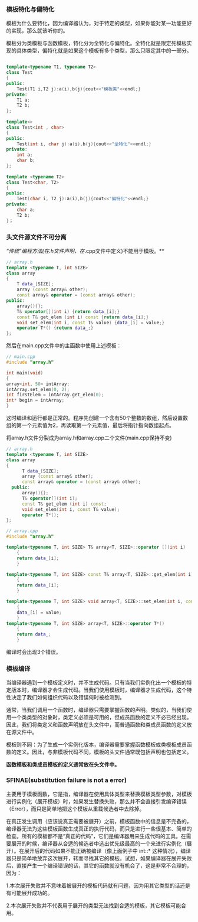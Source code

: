 ### 模板特化与偏特化

模板为什么要特化，因为编译器认为，对于特定的类型，如果你能对某一功能更好的实现，那么就该听你的。

模板分为类模板与函数模板，特化分为全特化与偏特化。全特化就是限定死模板实现的具体类型，偏特化就是如果这个模板有多个类型，那么只限定其中的一部分。

```c++

template<typename T1, typename T2>
class Test
{
public:
	Test(T1 i,T2 j):a(i),b(j){cout<<"模板类"<<endl;}
private:
	T1 a;
	T2 b;
};
 
template<>
class Test<int , char>
{
public:
	Test(int i, char j):a(i),b(j){cout<<"全特化"<<endl;}
private:
	int a;
	char b;
};
 
template <typename T2>
class Test<char, T2>
{
public:
	Test(char i, T2 j):a(i),b(j){cout<<"偏特化"<<endl;}
private:
	char a;
	T2 b;
}；
```



### 头文件源文件不可分离

 **“传统”编程方法(在*.h文件声明，在*.cpp文件中定义)不能用于模板。**

```c++
// array.h
template <typename T, int SIZE>
class array
{
    T data_[SIZE];
    array (const array& other);
    const array& operator = (const array& other);
public:
    array(){};
    T& operator[](int i) {return data_[i];}
    const T& get_elem (int i) const {return data_[i];}
    void set_elem(int i, const T& value) {data_[i] = value;}
    operator T*() {return data_;}      
};  
```

然后在main.cpp文件中的主函数中使用上述模板：

```c++
// main.cpp
#include "array.h"

int main(void)
{
array<int, 50> intArray;
intArray.set_elem(0, 2);
int firstElem = intArray.get_elem(0);
int* begin = intArray;
}
```

这时编译和运行都是正常的。程序先创建一个含有50个整数的数组，然后设置数组的第一个元素值为2，再读取第一个元素值，最后将指针指向数组起点。



将array.h文件分裂成为array.h和array.cpp二个文件(main.cpp保持不变)

```c++
// array.h        
template <typename T, int SIZE>
class array
{
      T data_[SIZE];
      array (const array& other);
      const array& operator = (const array& other);
  public:
      array(){};
      T& operator[](int i);
      const T& get_elem (int i) const;
      void set_elem(int i, const T& value);
      operator T*();      
};  
```

```c++
// array.cpp
#include "array.h"

template<typename T, int SIZE> T& array<T, SIZE>::operator [](int i)
    {
    return data_[i];
    }

template<typename T, int SIZE> const T& array<T, SIZE>::get_elem(int i) const
    {
    return data_[i];
    }

template<typename T, int SIZE> void array<T, SIZE>::set_elem(int i, const T& value)
    {
    data_[i] = value;
    }
template<typename T, int SIZE> array<T, SIZE>::operator T*()
    {
    return data_;
    }
```

编译时会出现3个错误。



### 模板编译

​		当编译器遇到一个模板定义时，并不生成代码。只有当我们实例化出一个模板的特定版本时，编译器才会生成代码。当我们使用模板时，编译器才生成代码，这个特性决定了我们如何组织代码以及错误何时被检测到。

​		通常，当我们调用一个函数时，编译器只需要掌握函数的声明。类似的，当我们使用一个类类型的对象时，类定义必须是可用的，但成员函数的定义不必已经出现。因此，我们将类定义和函数声明放在头文件中，而普通函数和类成员函数的定义放在源文件中。

​		模板则不同：为了生成一个实例化版本，编译器需要掌握函数模板或类模板成员函数的定义。因此，与非模板代码不同，模板的头文件通常既包括声明也包括定义。

**函数模板和类成员模板的定义通常放在头文件中。**



### SFINAE(substitution failure is not a error) 

​		主要用于模板函数，它是指，编译器在使用具体类型来替换模板类型参数，对模板进行实例化（展开模板）时，如果发生替换失败，那么并不会直接引发编译错误（Error），而只是简单地把这个模板从重载候选者中去除掉。

​		在真正发生调用（应该说真正需要被展开）之前，模板函数中的信息是不完备的，编译器无法为这些模板函数生成真正的执行代码，而只是进行一些很基本、简单的检查。所有的模板都不是“真正的代码”，它们是编译器用来生成代码的工具。在需要展开的时候，编译器从合适的候选者中选出优先级最高的一个来进行实例化（展开）。在展开后的代码如果不能正确被编译（像上面例子中 int::* 这种情况），编译器只是简单地放弃这次展开，转而寻找其它的模板。试想，如果编译器在展开失败后，直接产生一个编译错误的话，其它的函数就没有机会了，这是非常不合理的，因为：

1.本次展开失败并不意味着被展开的模板代码就有问题，因为用其它类型的话还是有可能展开成功的。

2.本次展开失败并不代表用于展开的类型无法找到合适的模板，其它模板可能合用。